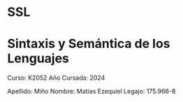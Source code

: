 # SSL
# Sintaxis y Semántica de los Lenguajes

Curso: K2052
Año Cursada: 2024

Apellido: Miño 
Nombre: Matias Ezequiel
Legajo: 175.966-8
